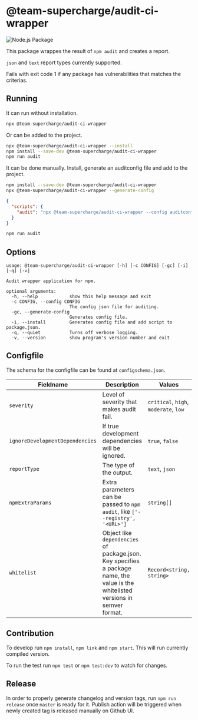# @team-supercharge/audit-ci-wrapper

![Node.js Package](https://github.com/team-supercharge/audit-ci-wrapper/workflows/Node.js%20Package/badge.svg)

This package wrappes the result of `npm audit` and creates a report.

`json` and `text` report types currently supported.

Fails with exit code 1 if any package has vulnerabilities that matches the criterias.

## Running

It can run without installation.

```bash
npx @team-supercharge/audit-ci-wrapper
```

Or can be added to the project.

```bash
npx @team-supercharge/audit-ci-wrapper --install
npm install --save-dev @team-supercharge/audit-ci-wrapper
npm run audit
```

It can be done manually. Install, generate an auditconfig file and add to the project.

```bash
npm install --save-dev @team-supercharge/audit-ci-wrapper
npx @team-supercharge/audit-ci-wrapper --generate-config
```

```json
{
  "scripts": {
    "audit": "npx @team-supercharge/audit-ci-wrapper --config auditconfig.json"
  }
}
```

```bash
npm run audit
```

## Options

```
usage: @team-supercharge/audit-ci-wrapper [-h] [-c CONFIG] [-gc] [-i] [-q] [-v]

Audit wrapper application for npm.

optional arguments:
  -h, --help            show this help message and exit
  -c CONFIG, --config CONFIG
                        The config json file for auditing.
  -gc, --generate-config
                        Generates config file.
  -i, --install         Generates config file and add script to package.json.
  -q, --quiet           Turns off verbose logging.
  -v, --version         show program's version number and exit
```

## Configfile

The schema for the configfile can be found at `configschema.json`.

| Fieldname | Description | Values |
| --- | --- | --- |
| `severity` | Level of severity that makes audit fail. | `critical`, `high`, `moderate`, `low` |
| `ignoreDevelopmentDependencies` | If true development dependencies will be ignored. | `true`, `false` |
| `reportType` | The type of the output. | `text`, `json` |
| `npmExtraParams` | Extra parameters can be passed to `npm audit`, like `['--registry', '<URL>']` | `string[]` |
| `whitelist` | Object like `dependencies` of package.json. Key specifies a package name, the value is the whitelisted versions in semver format. | `Record<string, string>` |

## Contribution

To develop run `npm install`, `npm link` and `npm start`. This will run currently compiled version.

To run the test run `npm test` or `npm test:dev` to watch for changes.


## Release

In order to properly generate changelog and version tags, run `npm run release` once `master` is ready for it. Publish action will be triggered when newly created tag is released manually on Github UI.